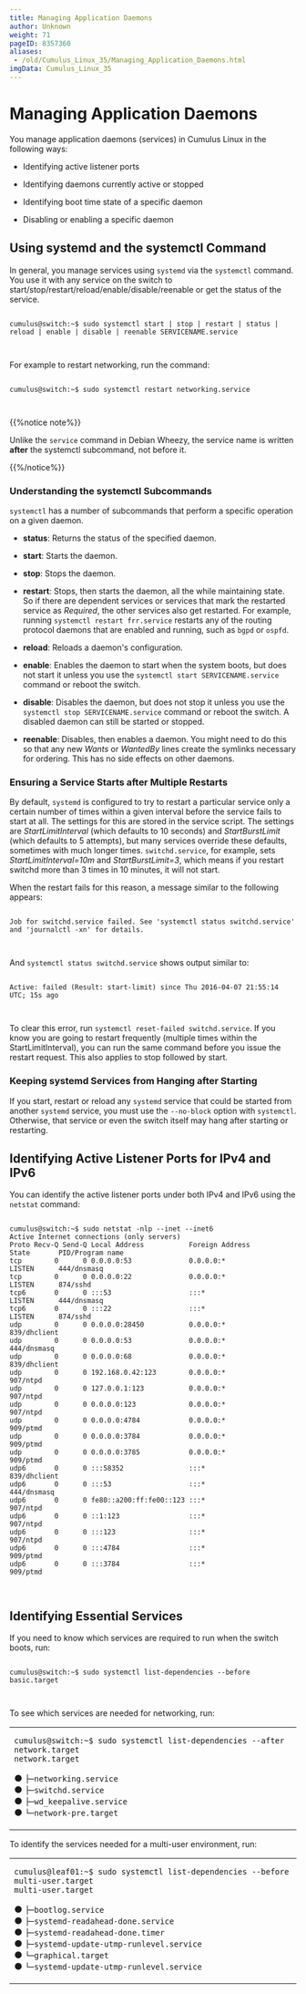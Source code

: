 ```yaml
---
title: Managing Application Daemons
author: Unknown
weight: 71
pageID: 8357360
aliases:
 - /old/Cumulus_Linux_35/Managing_Application_Daemons.html
imgData: Cumulus_Linux_35
---
```

# Managing Application Daemons

You manage application daemons (services) in Cumulus Linux in the
following ways:

  - Identifying active listener ports

  - Identifying daemons currently active or stopped

  - Identifying boot time state of a specific daemon

  - Disabling or enabling a specific daemon

## Using systemd and the systemctl Command

In general, you manage services using `systemd` via the `systemctl`
command. You use it with any service on the switch to
start/stop/restart/reload/enable/disable/reenable or get the status of
the service.

``` 
                   
cumulus@switch:~$ sudo systemctl start | stop | restart | status | reload | enable | disable | reenable SERVICENAME.service
   
    
```

For example to restart networking, run the command:

``` 
                   
cumulus@switch:~$ sudo systemctl restart networking.service
   
    
```

{{%notice note%}}

Unlike the `service` command in Debian Wheezy, the service name is
written **after** the systemctl subcommand, not before it.

{{%/notice%}}

### Understanding the systemctl Subcommands

`systemctl` has a number of subcommands that perform a specific
operation on a given daemon.

  - **status**: Returns the status of the specified daemon.

  - **start**: Starts the daemon.

  - **stop**: Stops the daemon.

  - **restart**: Stops, then starts the daemon, all the while
    maintaining state. So if there are dependent services or services
    that mark the restarted service as *Required*, the other services
    also get restarted. For example, running `systemctl restart
    frr.service` restarts any of the routing protocol daemons that are
    enabled and running, such as `bgpd` or `ospfd`.

  - **reload**: Reloads a daemon's configuration.

  - **enable**: Enables the daemon to start when the system boots, but
    does not start it unless you use the `systemctl start
    SERVICENAME.service` command or reboot the switch.

  - **disable**: Disables the daemon, but does not stop it unless you
    use the `systemctl stop SERVICENAME.service` command or reboot the
    switch. A disabled daemon can still be started or stopped.

  - **reenable**: Disables, then enables a daemon. You might need to do
    this so that any new *Wants* or *WantedBy* lines create the symlinks
    necessary for ordering. This has no side effects on other daemons.

### Ensuring a Service Starts after Multiple Restarts

By default, `systemd` is configured to try to restart a particular
service only a certain number of times within a given interval before
the service fails to start at all. The settings for this are stored in
the service script. The settings are *StartLimitInterval* (which
defaults to 10 seconds) and *StartBurstLimit* (which defaults to 5
attempts), but many services override these defaults, sometimes with
much longer times. `switchd.service`, for example, sets
*StartLimitInterval=10m* and *StartBurstLimit=3*, which means if you
restart switchd more than 3 times in 10 minutes, it will not start.

When the restart fails for this reason, a message similar to the
following appears:

``` 
                   
Job for switchd.service failed. See 'systemctl status switchd.service' and 'journalctl -xn' for details.
   
    
```

And `systemctl status switchd.service` shows output similar to:

``` 
                   
Active: failed (Result: start-limit) since Thu 2016-04-07 21:55:14 UTC; 15s ago
   
    
```

To clear this error, run `systemctl reset-failed switchd.service`. If
you know you are going to restart frequently (multiple times within the
StartLimitInterval), you can run the same command before you issue the
restart request. This also applies to stop followed by start.

### Keeping systemd Services from Hanging after Starting

If you start, restart or reload any `systemd` service that could be
started from another `systemd` service, you must use the `--no-block`
option with `systemctl`. Otherwise, that service or even the switch
itself may hang after starting or restarting.

## Identifying Active Listener Ports for IPv4 and IPv6

You can identify the active listener ports under both IPv4 and IPv6
using the `netstat` command:

``` 
                   
cumulus@switch:~$ sudo netstat -nlp --inet --inet6
Active Internet connections (only servers)
Proto Recv-Q Send-Q Local Address           Foreign Address         State       PID/Program name
tcp        0      0 0.0.0.0:53              0.0.0.0:*               LISTEN      444/dnsmasq     
tcp        0      0 0.0.0.0:22              0.0.0.0:*               LISTEN      874/sshd        
tcp6       0      0 :::53                   :::*                    LISTEN      444/dnsmasq     
tcp6       0      0 :::22                   :::*                    LISTEN      874/sshd        
udp        0      0 0.0.0.0:28450           0.0.0.0:*                           839/dhclient    
udp        0      0 0.0.0.0:53              0.0.0.0:*                           444/dnsmasq     
udp        0      0 0.0.0.0:68              0.0.0.0:*                           839/dhclient    
udp        0      0 192.168.0.42:123        0.0.0.0:*                           907/ntpd        
udp        0      0 127.0.0.1:123           0.0.0.0:*                           907/ntpd        
udp        0      0 0.0.0.0:123             0.0.0.0:*                           907/ntpd        
udp        0      0 0.0.0.0:4784            0.0.0.0:*                           909/ptmd        
udp        0      0 0.0.0.0:3784            0.0.0.0:*                           909/ptmd        
udp        0      0 0.0.0.0:3785            0.0.0.0:*                           909/ptmd        
udp6       0      0 :::58352                :::*                                839/dhclient    
udp6       0      0 :::53                   :::*                                444/dnsmasq     
udp6       0      0 fe80::a200:ff:fe00::123 :::*                                907/ntpd        
udp6       0      0 ::1:123                 :::*                                907/ntpd        
udp6       0      0 :::123                  :::*                                907/ntpd        
udp6       0      0 :::4784                 :::*                                909/ptmd        
udp6       0      0 :::3784                 :::*                                909/ptmd
   
    
```

## Identifying Essential Services

If you need to know which services are required to run when the switch
boots, run:

``` 
                   
cumulus@switch:~$ sudo systemctl list-dependencies --before basic.target
   
    
```

To see which services are needed for networking, run:

<table>
<colgroup>
<col style="width: 100%" />
</colgroup>
<tbody>
<tr class="odd">
<td><pre><code>cumulus@switch:~$ sudo systemctl list-dependencies --after network.target
network.target</code></pre>
<p><strong>●</strong> <code>├─networking.service</code><br />
<strong>●</strong> <code>├─switchd.service</code><br />
<strong>●</strong> <code>├─wd_keepalive.service</code><br />
<strong>●</strong> <code>└─network-pre.target</code></p></td>
</tr>
</tbody>
</table>

To identify the services needed for a multi-user environment, run:

<table>
<colgroup>
<col style="width: 100%" />
</colgroup>
<tbody>
<tr class="odd">
<td><pre><code>cumulus@leaf01:~$ sudo systemctl list-dependencies --before multi-user.target
multi-user.target</code></pre>
<p><strong>●</strong> <code>├─bootlog.service</code><br />
<strong>●</strong> <code>├─systemd-readahead-done.service</code><br />
<strong>●</strong> <code>├─systemd-readahead-done.timer</code><br />
<strong>●</strong> <code>├─systemd-update-utmp-runlevel.service</code><br />
<strong>●</strong> <code>└─graphical.target</code><br />
<strong>●</strong> <code>└─systemd-update-utmp-runlevel.service</code></p></td>
</tr>
</tbody>
</table>
